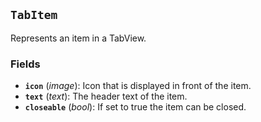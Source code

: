 <!--
SPDX-FileCopyrightText: 2023 Florian Blasius <co_sl@tutanota.com>
SPDX-License-Identifier: MIT
-->

## `TabItem`

Represents an item in a TabView.

### Fields

-   **`icon`** (_image_): Icon that is displayed in front of the item.
-   **`text`** (_text_): The header text of the item.
-   **`closeable`** (_bool_): If set to true the item can be closed.